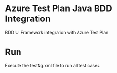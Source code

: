 # Azure Test Plan Java BDD Integration
BDD UI Framework integration with Azure Test Plan


# Run
Execute the testNg.xml file to run all test cases.
